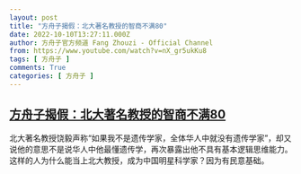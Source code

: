 ```yaml
---
layout: post
title: "方舟子揭假：北大著名教授的智商不满80"
date: 2022-10-10T13:27:11.000Z
author: 方舟子官方频道 Fang Zhouzi - Official Channel
from: https://www.youtube.com/watch?v=nX_gr5ukKu8
tags: [ 方舟子 ]
comments: True
categories: [ 方舟子 ]
---
```

<!--1665408431000-->
[方舟子揭假：北大著名教授的智商不满80](https://www.youtube.com/watch?v=nX_gr5ukKu8)
------

<div>
北大著名教授饶毅声称“如果我不是遗传学家，全体华人中就没有遗传学家”，却又说他的意思不是说华人中他最懂遗传学，再次暴露出他不具有基本逻辑思维能力。这样的人为什么能当上北大教授，成为中国明星科学家？因为有民意基础。
</div>

